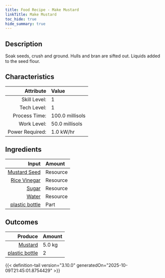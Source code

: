 ```yaml
---
title: Food Recipe - Make Mustard
linkTitle: Make Mustard
toc_hide: true
hide_summary: true
---
```

<!-- This is generated by the MarsSim HelpGenertor, do not edit. -->

## Description
Soak seeds, crush and ground. Hulls and bran are sifted out. Liquids added to the seed flour.

## Characteristics

| Attribute      | Value |
|--------:|:------|
|Skill Level:|1|
|Tech Level:|1|
|Process Time:|100.0 millisols|
|Work Level:|50.0 millisols|
|Power Required:|1.0 kW/hr|

## Ingredients

| Input      | Amount |
|--------:|:------|
|[Mustard Seed](/docs/definitions/resource/mustard-seed)|Resource|0.5 kg|
|[Rice Vinegar](/docs/definitions/resource/rice-vinegar)|Resource|0.1 kg|
|[Sugar](/docs/definitions/resource/sugar)|Resource|0.4 kg|
|[Water](/docs/definitions/resource/water)|Resource|4.0 kg|
|[plastic bottle](/docs/definitions/part/plastic-bottle)|Part|2|

## Outcomes


| Produce      | Amount |
|--------:|:------|
|[Mustard](/docs/definitions/resource/mustard)|5.0 kg|
|[plastic bottle](/docs/definitions/part/plastic-bottle)|2|



{{< definition-tail version="3.10.0" generatedOn="2025-10-09T21:45:01.8754429" >}}



